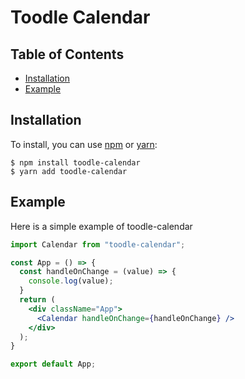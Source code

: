 # Toodle Calendar

## Table of Contents

* [Installation](#installation)
* [Example](#example)


## Installation

To install, you can use [npm](https://npmjs.org/) or [yarn](https://yarnpkg.com):

    $ npm install toodle-calendar
    $ yarn add toodle-calendar


## Example

Here is a simple example of toodle-calendar 

```jsx
import Calendar from "toodle-calendar";

const App = () => {
  const handleOnChange = (value) => {
    console.log(value);
  }
  return (
    <div className="App">
      <Calendar handleOnChange={handleOnChange} />
    </div>
  );
}

export default App;

```
